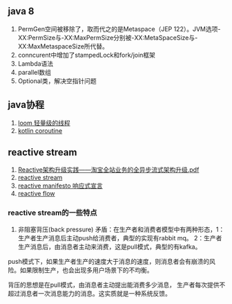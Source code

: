 ## java 8

1. PermGen空间被移除了，取而代之的是Metaspace（JEP 122）。JVM选项-XX:PermSize与-XX:MaxPermSize分别被-XX:MetaSpaceSize与-XX:MaxMetaspaceSize所代替。
2. conncurent中增加了stampedLock和fork/join框架
3. Lambda语法
4. parallel数组
5. Optional类，解决空指针问题

## java协程

1. [loom 轻量级的线程](http://openjdk.java.net/projects/loom/)
2. [kotlin coroutine](https://kotlinlang.org/docs/reference/coroutines.html)

## reactive stream

1. [Reactive架构升级实践——淘宝全站业务的全异步流式架构升级.pdf]()
2. [reactive stream](http://www.reactive-streams.org/)
3. [reactive manifesto 响应式宣言](https://www.reactivemanifesto.org)
4. [reactive flow](http://www.jdon.com/48781)

### reactive stream的一些特点

1. 非阻塞背压(back pressure)
矛盾：在生产者和消费者模型中有两种形态，1：生产者生产消息后主动push给消费者，典型的实现有rabbit mq。 2：生产者生产消息后，由消息者主动来消费，这是pull模式，典型的有kafka。 

push模式下，如果生产者生产的速度大于消息的速度，则消息者会有崩溃的风险。如果限制生产，也会出现多用户场景下的不均衡。

背压的思想是在pull模式，由消息者主动提出能消费多少消息， 生产者每次提供不超过消息者一次消息能力的消息。这实质就是一种系统反馈。


